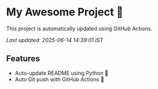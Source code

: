 # My Awesome Project 🚀

This project is automatically updated using GitHub Actions.

_Last updated: 2025-06-14 14:39:01 IST_

## Features
- Auto-update README using Python 🐍
- Auto Git push with GitHub Actions 🤖
